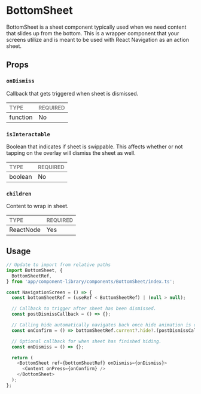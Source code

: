 # BottomSheet

BottomSheet is a sheet component typically used when we need content that slides up from the bottom. This is a wrapper component that your screens utilize and is meant to be used with React Navigation as an action sheet.

## Props

### `onDismiss`

Callback that gets triggered when sheet is dismissed.

| <span style="color:gray;font-size:14px">TYPE</span> | <span style="color:gray;font-size:14px">REQUIRED</span> |
| :-------------------------------------------------- | :------------------------------------------------------ |
| function                                            | No                                                      |

### `isInteractable`

Boolean that indicates if sheet is swippable. This affects whether or not tapping on the overlay will dismiss the sheet as well.

| <span style="color:gray;font-size:14px">TYPE</span> | <span style="color:gray;font-size:14px">REQUIRED</span> |
| :-------------------------------------------------- | :------------------------------------------------------ |
| boolean                                             | No                                                      |

### `children`

Content to wrap in sheet.

| <span style="color:gray;font-size:14px">TYPE</span> | <span style="color:gray;font-size:14px">REQUIRED</span> |
| :-------------------------------------------------- | :------------------------------------------------------ |
| ReactNode                                           | Yes                                                     |

## Usage

```javascript
// Update to import from relative paths
import BottomSheet, {
  BottomSheetRef,
} from 'app/component-library/components/BottomSheet/index.ts';

const NavigationScreen = () => {
  const bottomSheetRef = (useRef < BottomSheetRef) | (null > null);

  // Callback to trigger after sheet has been dismissed.
  const postDismissCallback = () => {};

  // Calling hide automatically navigates back once hide animation is complete. Hide takes an optional callback, which gets triggered post sheet dismissal.
  const onConfirm = () => bottomSheetRef.current?.hide?.(postDismissCallback);

  // Optional callback for when sheet has finished hiding.
  const onDismiss = () => {};

  return (
    <BottomSheet ref={bottomSheetRef} onDismiss={onDismiss}>
      <Content onPress={onConfirm} />
    </BottomSheet>
  );
};
```
